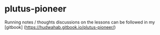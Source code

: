 # plutus-pioneer

Running notes / thoughts discussions on the lessons can be followed in my [gitbook] (https://hudwahab.gitbook.io/plutus-pioneer/)

